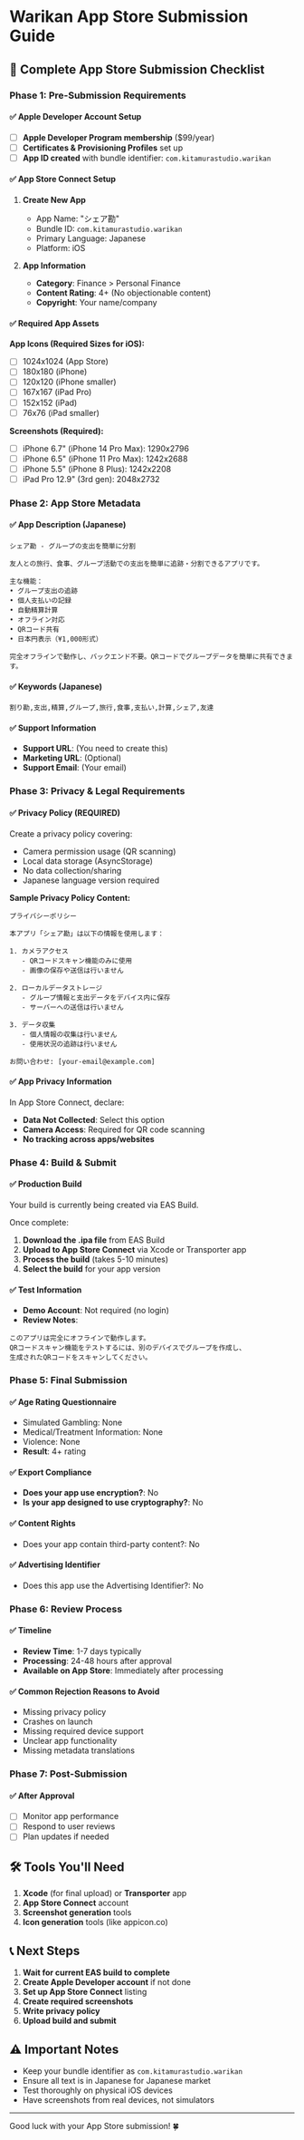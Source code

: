 # Warikan App Store Submission Guide

## 🚀 Complete App Store Submission Checklist

### Phase 1: Pre-Submission Requirements

#### ✅ Apple Developer Account Setup
- [ ] **Apple Developer Program membership** ($99/year)
- [ ] **Certificates & Provisioning Profiles** set up
- [ ] **App ID created** with bundle identifier: `com.kitamurastudio.warikan`

#### ✅ App Store Connect Setup
1. **Create New App**
   - App Name: "シェア勘"
   - Bundle ID: `com.kitamurastudio.warikan`
   - Primary Language: Japanese
   - Platform: iOS

2. **App Information**
   - **Category**: Finance > Personal Finance
   - **Content Rating**: 4+ (No objectionable content)
   - **Copyright**: Your name/company

#### ✅ Required App Assets

**App Icons (Required Sizes for iOS):**
- [ ] 1024x1024 (App Store)
- [ ] 180x180 (iPhone)
- [ ] 120x120 (iPhone smaller)
- [ ] 167x167 (iPad Pro)
- [ ] 152x152 (iPad)
- [ ] 76x76 (iPad smaller)

**Screenshots (Required):**
- [ ] iPhone 6.7" (iPhone 14 Pro Max): 1290x2796
- [ ] iPhone 6.5" (iPhone 11 Pro Max): 1242x2688
- [ ] iPhone 5.5" (iPhone 8 Plus): 1242x2208
- [ ] iPad Pro 12.9" (3rd gen): 2048x2732

### Phase 2: App Store Metadata

#### ✅ App Description (Japanese)
```
シェア勘 - グループの支出を簡単に分割

友人との旅行、食事、グループ活動での支出を簡単に追跡・分割できるアプリです。

主な機能：
• グループ支出の追跡
• 個人支払いの記録
• 自動精算計算
• オフライン対応
• QRコード共有
• 日本円表示（¥1,000形式）

完全オフラインで動作し、バックエンド不要。QRコードでグループデータを簡単に共有できます。
```

#### ✅ Keywords (Japanese)
```
割り勘,支出,精算,グループ,旅行,食事,支払い,計算,シェア,友達
```

#### ✅ Support Information
- **Support URL**: (You need to create this)
- **Marketing URL**: (Optional)
- **Support Email**: (Your email)

### Phase 3: Privacy & Legal Requirements

#### ✅ Privacy Policy (REQUIRED)
Create a privacy policy covering:
- Camera permission usage (QR scanning)
- Local data storage (AsyncStorage)
- No data collection/sharing
- Japanese language version required

**Sample Privacy Policy Content:**
```
プライバシーポリシー

本アプリ「シェア勘」は以下の情報を使用します：

1. カメラアクセス
   - QRコードスキャン機能のみに使用
   - 画像の保存や送信は行いません

2. ローカルデータストレージ
   - グループ情報と支出データをデバイス内に保存
   - サーバーへの送信は行いません

3. データ収集
   - 個人情報の収集は行いません
   - 使用状況の追跡は行いません

お問い合わせ: [your-email@example.com]
```

#### ✅ App Privacy Information
In App Store Connect, declare:
- **Data Not Collected**: Select this option
- **Camera Access**: Required for QR code scanning
- **No tracking across apps/websites**

### Phase 4: Build & Submit

#### ✅ Production Build
Your build is currently being created via EAS Build.

Once complete:
1. **Download the .ipa file** from EAS Build
2. **Upload to App Store Connect** via Xcode or Transporter app
3. **Process the build** (takes 5-10 minutes)
4. **Select the build** for your app version

#### ✅ Test Information
- **Demo Account**: Not required (no login)
- **Review Notes**: 
```
このアプリは完全にオフラインで動作します。
QRコードスキャン機能をテストするには、別のデバイスでグループを作成し、
生成されたQRコードをスキャンしてください。
```

### Phase 5: Final Submission

#### ✅ Age Rating Questionnaire
- Simulated Gambling: None
- Medical/Treatment Information: None
- Violence: None
- **Result**: 4+ rating

#### ✅ Export Compliance
- **Does your app use encryption?**: No
- **Is your app designed to use cryptography?**: No

#### ✅ Content Rights
- Does your app contain third-party content?: No

#### ✅ Advertising Identifier
- Does this app use the Advertising Identifier?: No

### Phase 6: Review Process

#### ✅ Timeline
- **Review Time**: 1-7 days typically
- **Processing**: 24-48 hours after approval
- **Available on App Store**: Immediately after processing

#### ✅ Common Rejection Reasons to Avoid
- Missing privacy policy
- Crashes on launch
- Missing required device support
- Unclear app functionality
- Missing metadata translations

### Phase 7: Post-Submission

#### ✅ After Approval
- [ ] Monitor app performance
- [ ] Respond to user reviews
- [ ] Plan updates if needed

## 🛠 Tools You'll Need

1. **Xcode** (for final upload) or **Transporter** app
2. **App Store Connect** account
3. **Screenshot generation** tools
4. **Icon generation** tools (like appicon.co)

## 📞 Next Steps

1. **Wait for current EAS build to complete**
2. **Create Apple Developer account** if not done
3. **Set up App Store Connect** listing
4. **Create required screenshots**
5. **Write privacy policy**
6. **Upload build and submit**

## ⚠️ Important Notes

- Keep your bundle identifier as `com.kitamurastudio.warikan`
- Ensure all text is in Japanese for Japanese market
- Test thoroughly on physical iOS devices
- Have screenshots from real devices, not simulators

---

Good luck with your App Store submission! 🍀 
